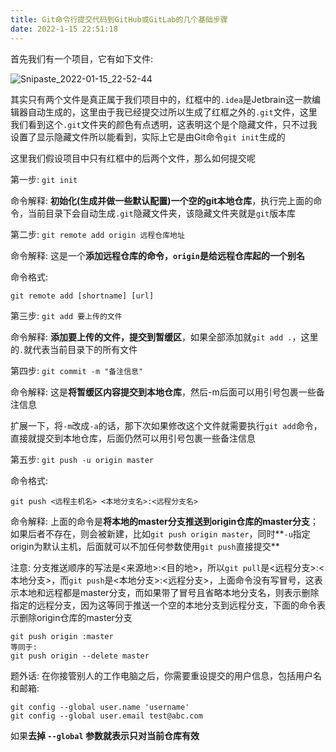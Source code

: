 ```yaml
---
title: Git命令行提交代码到GitHub或GitLab的几个基础步骤
date: 2022-1-15 22:51:18
---
```


首先我们有一个项目，它有如下文件:

![Snipaste_2022-01-15_22-52-44](https://cdn.jsdelivr.net/gh/stormwasd/image-hosting@master/20220115/Snipaste_2022-01-15_22-52-44.4dwu2qvyzlk0.webp)

其实只有两个文件是真正属于我们项目中的，红框中的```.idea```是Jetbrain这一款编辑器自动生成的，这里由于我已经提交过所以生成了红框之外的```.git```文件，这里我们看到这个```.git```文件夹的颜色有点透明，这表明这个是个隐藏文件，只不过我设置了显示隐藏文件所以能看到，实际上它是由Git命令```git init```生成的

这里我们假设项目中只有红框中的后两个文件，那么如何提交呢

第一步: ```git init```

命令解释: **初始化(生成并做一些默认配置)一个空的git本地仓库**，执行完上面的命令，当前目录下会自动生成```.git```隐藏文件夹，该隐藏文件夹就是```git```版本库

第二步: ```git remote add origin 远程仓库地址```

命令解释: 这是一个**添加远程仓库的命令，```origin```是给远程仓库起的一个别名**

命令格式:

```text
git remote add [shortname] [url]
```

第三步: ```git add 要上传的文件```

命令解释: **添加要上传的文件，提交到暂缓区**，如果全部添加就```git add .```，这里的```.```就代表当前目录下的所有文件

第四步: ```git commit -m "备注信息"```

命令解释: 这是**将暂缓区内容提交到本地仓库**，然后-m后面可以用引号包裹一些备注信息

扩展一下，将```-m```改成```-a```的话，那下次如果修改这个文件就需要执行```git add```命令，直接就提交到本地仓库，后面仍然可以用引号包裹一些备注信息

第五步: ```git push -u origin master```

命令格式: 

```text
git push <远程主机名> <本地分支名>:<远程分支名>
```

命令解释: 上面的命令是**将本地的master分支推送到origin仓库的master分支**；如果后者不存在，则会被新建，比如```git push origin master```，同时**```-u```指定origin为默认主机，后面就可以不加任何参数使用```git push```直接提交**

注意: 分支推送顺序的写法是<来源地>:<目的地>，所以```git pull```是<远程分支>:<本地分支>，而```git push```是<本地分支>:<远程分支>，上面命令没有写冒号，这表示本地和远程都是master分支，而如果带了冒号且省略本地分支名，则表示删除指定的远程分支，因为这等同于推送一个空的本地分支到远程分支，下面的命令表示删除origin仓库的master分支

```text
git push origin :master
等同于:
git push origin --delete master
```

题外话: 在你接管别人的工作电脑之后，你需要重设提交的用户信息，包括用户名和邮箱:

```text
git config --global user.name 'username'
git config --global user.email test@abc.com
```

如果**去掉 ```--global``` 参数就表示只对当前仓库有效**
